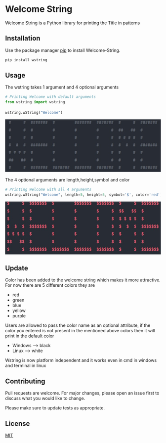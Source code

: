 
# Welcome String

Welcome String is a Python library for printing the Title in patterns

## Installation

Use the package manager [pip](https://pip.pypa.io/en/stable/) to install Welcome-String.

```bash
pip install wstring
```

## Usage

The wstring takes 1 argument and 4 optional arguments

```python
# Printing Welcome with default arguments
from wstring import wstring

wstring.wString("Welcome")
```
![](normal.jpg)


The 4 optional arguments are length,height,symbol and color

```python
# Printing Welcome with all 4 arguments
wstring.wString("Welcome", length=5, height=5, symbol='$', color='red')
```
![](clr.jpg)

## Update


Color has been added to the welcome string which makes it more attractive.
For now there are 5 different colors they are

<ul>
<li>red
</li>
<li>green
</li>
<li>blue</li>
<li>yellow</li>
<li>purple</li>
</ul>

Users are allowed to pass the color name as an optional attribute, if the color you entered is not present in the mentioned above colors then it will print in the default color
<ul>
<li>Windows --> black</li>
<li>Linux --> white</li>
</ul>

Wstring is now platform independent and it works even in cmd in windows and terminal in linux

## Contributing
Pull requests are welcome. For major changes, please open an issue first to discuss what you would like to change.

Please make sure to update tests as appropriate.

## License
[MIT](https://github.com/TONYSTARK-EDITH/wstring/blob/master/LICENSE)
